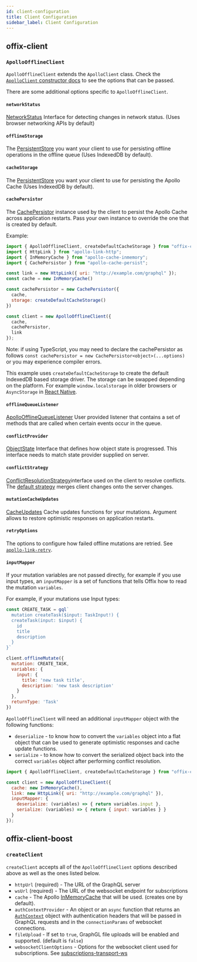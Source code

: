 ```yaml
---
id: client-configuration
title: Client Configuration
sidebar_label: Client Configuration
---
```


## offix-client

### `ApolloOfflineClient`

`ApolloOfflineClient` extends the `ApolloClient` class. Check the [`ApolloClient` constructor docs](https://www.apollographql.com/docs/react/v2.5/api/apollo-client/#apolloclient) to see the options that can be passed.

There are some additional options specific to `ApolloOfflineClient`.

#### `networkStatus`

[NetworkStatus](https://github.com/aerogear/offix/blob/master/packages/offix-offline/src/network/NetworkStatus.ts) Interface for detecting changes in network status. (Uses browser networking APIs by default)

#### `offlineStorage`

The [PersistentStore](https://github.com/aerogear/offix/blob/master/packages/offix-scheduler/src/store/PersistentStore.ts) you want your client to use for persisting offline operations in the offline queue (Uses IndexedDB by default).

#### `cacheStorage`

The [PersistentStore](https://github.com/aerogear/offix/blob/master/packages/offix-scheduler/src/store/PersistentStore.ts) you want your client to use for persisting the Apollo Cache (Uses IndexedDB by default).

#### `cachePersistor`

The [CachePersistor](https://github.com/apollographql/apollo-cache-persist#using-cachepersistor) instance used by the client to persist the Apollo Cache across application restarts. Pass your own instance to override the one that is created by default.

Example:

```js
import { ApolloOfflineClient, createDefaultCacheStorage } from "offix-client";
import { HttpLink } from "apollo-link-http";
import { InMemoryCache } from "apollo-cache-inmemory";
import { CachePersistor } from "apollo-cache-persist";

const link = new HttpLink({ uri: "http://example.com/graphql" });
const cache = new InMemoryCache()

const cachePersistor = new CachePersistor({
  cache,
  storage: createDefaultCacheStorage()
})

const client = new ApolloOfflineClient({
  cache,
  cachePersistor,
  link
});
```

Note: if using TypeScript, you may need to declare the cachePersistor as follows `const cachePersistor = new CachePersistor<object>(...options)` or you may experience compiler errors.

This example uses `createDefaultCacheStorage` to create the default IndexedDB based storage driver. 
The storage can be swapped depending on the platform. For example `window.localstorage` in older browsers or `AsyncStorage` in [React Native](./react-native.md).


#### `offlineQueueListener`

[ApolloOfflineQueueListener](./ref-offline.md#listening-for-events) User provided listener that contains a set of methods that are called when certain events occur in the queue.

#### `conflictProvider`

[ObjectState](./ref-conflict-server.md#implementing-custom-conflict-resolution) Interface that defines how object state is progressed. This interface needs to match state provider supplied on server.

#### `conflictStrategy`

[ConflictResolutionStrategy](https://github.com/aerogear/offix/blob/master/packages/offix-conflicts-client/src/strategies/ConflictResolutionStrategy.ts)interface used on the client to resolve conflicts. The [default strategy](https://github.com/aerogear/offix/blob/master/packages/offix-conflicts-client/src/strategies/strategies.ts) merges client changes onto the server changes.

#### `mutationCacheUpdates`

[CacheUpdates](./ref-offline.md#global-update-functions) Cache updates functions for your mutations. Argument allows to restore optimistic responses on application restarts.

#### `retryOptions`

The options to configure how failed offline mutations are retried. See [`apollo-link-retry`](https://www.apollographql.com/docs/link/links/retry/).

#### `inputMapper`

If your mutation variables are not passed directly, for example if you use input types, an `inputMapper` is a set of functions that tells Offix how to read the mutation `variables`.

For example, if your mutations use Input types:

```js
const CREATE_TASK = gql`
  mutation createTask($input: TaskInput!) {
  createTask(input: $input) {
    id
    title
    description
  }
}`

client.offlineMutate({
  mutation: CREATE_TASK,
  variables: {
    input: {
      title: 'new task title',
      description: 'new task description'
    }
  },
  returnType: 'Task'
})
```

`ApolloOfflineClient` will need an additional `inputMapper` object with the following functions:

* `deserialize` -  to know how to convert the `variables` object into a flat object that can be used to generate optimistic responses and cache update functions.
* `serialize` - to know how to convert the serialized object back into the correct `variables` object after performing conflict resolution.

```js
import { ApolloOfflineClient, createDefaultCacheStorage } from "offix-client";

const client = new ApolloOfflineClient({
  cache: new InMemoryCache(),
  link: new HttpLink({ uri: "http://example.com/graphql" }),
  inputMapper: {
    deserialize: (variables) => { return variables.input },
    serialize: (variables) => { return { input: variables } }
  }
});
```

## offix-client-boost

### `createClient`

`createClient` accepts all of the `ApolloOfflineClient` options described above as well as the ones listed below.

* `httpUrl` (required) - The URL of the GraphQL server
* `wsUrl` (required) - The URL of the websocket endpoint for subscriptions
* `cache` - The Apollo [InMemoryCache](https://www.apollographql.com/docs/react/caching/cache-configuration/) that will be used. (creates one by default).
* `authContextProvider` - An object or an `async` function that returns an [`AuthContext`](https://github.com/aerogear/offix/blob/master/packages/offix-client-boost/src/auth/AuthContextProvider.ts) object with authentication headers that will be passed in GraphQL requests and in the `connectionParams` of websocket connections.
* `fileUpload` - If set to `true`, GraphGL file uploads will be enabled and supported. (default is `false`)
* `websocketClientOptions` - Options for the websocket client used for subscriptions. See [subscriptions-transport-ws](https://www.npmjs.com/package/subscriptions-transport-ws)
